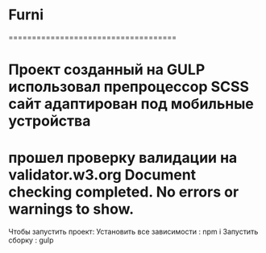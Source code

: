# Furni

====================================





Проект созданный на GULP 
использовал препроцессор SCSS
сайт адаптирован под мобильные устройства
====================================
прошел проверку валидации на validator.w3.org 
Document checking completed. No errors or warnings to show.
====================================
Чтобы запустить проект:
Установить все зависимости : npm i
Запустить сборку : gulp

